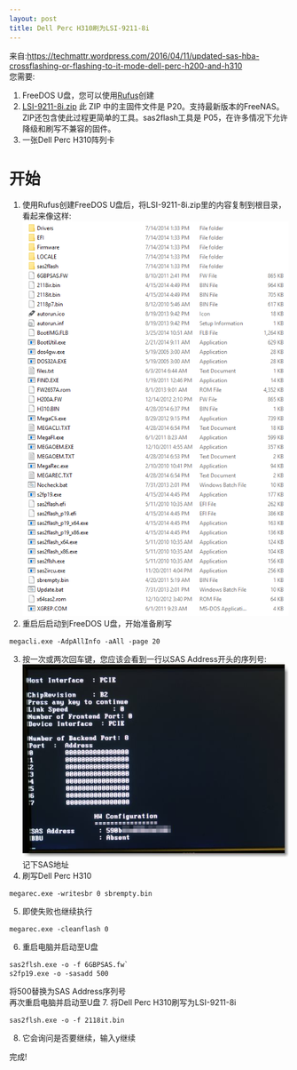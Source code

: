 ```yaml
---
layout: post
title: Dell Perc H310刷为LSI-9211-8i
---
```

来自:https://techmattr.wordpress.com/2016/04/11/updated-sas-hba-crossflashing-or-flashing-to-it-mode-dell-perc-h200-and-h310  
您需要:
1.  FreeDOS U盘，您可以使用[Rufus](http://rufus.ie/)创建
2.  [LSI-9211-8i.zip](https://www.mediafire.com/download/6mtie10d9ud6675/LSI-9211-8i.zip) 此 ZIP 中的主固件文件是 P20。支持最新版本的FreeNAS。ZIP还包含使此过程更简单的工具。sas2flash工具是 P05，在许多情况下允许降级和刷写不兼容的固件。
3.  一张Dell Perc H310阵列卡
# 开始
1.  使用Rufus创建FreeDOS U盘后，将LSI-9211-8i.zip里的内容复制到根目录，看起来像这样: 
![folder](/assets/H310-to-LSi/folder.png)
2.  重启后启动到FreeDOS U盘，开始准备刷写  
```
megacli.exe -AdpAllInfo -aAll -page 20
```  
3. 按一次或两次回车键，您应该会看到一行以SAS Address开头的序列号:  
![SAS](/assets/H310-to-LSi/SAS.jpg)  
记下SAS地址  
4. 刷写Dell Perc H310  
```
megarec.exe -writesbr 0 sbrempty.bin
```
5. 即使失败也继续执行  
```
megarec.exe -cleanflash 0
```
6. 重启电脑并启动至U盘
```
sas2flsh.exe -o -f 6GBPSAS.fw`  
s2fp19.exe -o -sasadd 500
```
将500替换为SAS Address序列号  
再次重启电脑并启动至U盘
7. 将Dell Perc H310刷写为LSI-9211-8i  
```
sas2flsh.exe -o -f 2118it.bin
```
8. 它会询问是否要继续，输入y继续

完成!